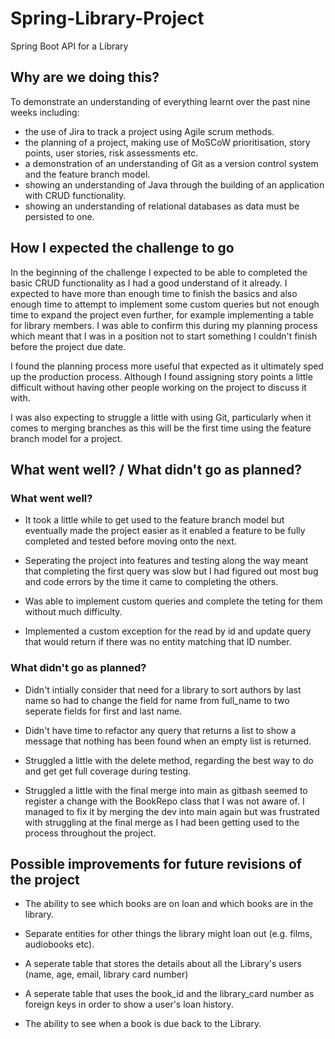 # Spring-Library-Project
Spring Boot API for a Library

## Why are we doing this?
To demonstrate an understanding of everything learnt over the past nine weeks including:
- the use of Jira to track a project using Agile scrum methods.
- the planning of a project, making use of MoSCoW prioritisation, story points, user stories, risk assessments etc.
- a demonstration of an understanding of Git as a version control system and the feature branch model.
- showing an understanding of Java through the building of an application with CRUD functionality.
- showing an understanding of relational databases as data must be persisted to one.

## How I expected the challenge to go
In the beginning of the challenge I expected to be able to completed the basic CRUD functionality as I had a good understand of it already. I expected to have more than enough time to finish the basics and also enough time to attempt to implement some custom queries but not enough time to expand the project even further, for example implementing a table for library members. I was able to confirm this during my planning process which meant that I was in a position not to start something I couldn't finish before the project due date.

I found the planning process more useful that expected as it ultimately sped up the production process. Although I found assigning story points a little difficult without having other people working on the project to discuss it with. 

I was also expecting to struggle a little with using Git, particularly when it comes to merging branches as this will be the first time using the feature branch model for a project.

## What went well? / What didn't go as planned?
### What went well?
- It took a little while to get used to the feature branch model but eventually made the project easier as it enabled a feature to be fully completed and tested before moving onto the next.

- Seperating the project into features and testing along the way meant that completing the first query was slow but I had figured out most bug and code errors by the time it came to completing the others.

- Was able to implement custom queries and complete the teting for them without much difficulty.

- Implemented a custom exception for the read by id and update query that would return if there was no entity matching that ID number.

### What didn't go as planned?

- Didn't intially consider that need for a library to sort authors by last name so had to change the field for name from full_name to two seperate fields for first and last name.

- Didn't have time to refactor any query that returns a list to show a message that nothing has been found when an empty list is returned.

- Struggled a little with the delete method, regarding the best way to do and get get full coverage during testing.

- Struggled a little with the final merge into main as gitbash seemed to register a change with the BookRepo class that I was not aware of. I managed to fix it by merging the dev into main again but was frustrated with struggling at the final merge as I had been getting used to the process throughout the project.

## Possible improvements for future revisions of the project

- The ability to see which books are on loan and which books are in the library.

- Separate entities for other things the library might loan out (e.g. films, audiobooks etc).

- A seperate table that stores the details about all the Library's users (name, age, email, library card number)

- A seperate table that uses the book_id and the library_card number as foreign keys in order to show a user's loan history.

- The ability to see when a book is due back to the Library.